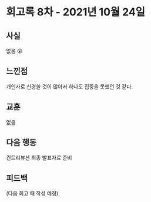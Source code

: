 # 회고록 8차 - 2021년 10월 24일

## 사실

없음 😲

## 느낀점

개인사로 신경쓸 것이 많아서 하나도 집중을 못했던 것 같다.

## 교훈

없음

## 다음 행동

컨트리뷰션 최종 발표자료 준비

## 피드백

(다음 회고 때 작성 예정)
